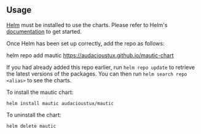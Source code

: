 ## Usage

[Helm](https://helm.sh) must be installed to use the charts.  Please refer to
Helm's [documentation](https://helm.sh/docs) to get started.

Once Helm has been set up correctly, add the repo as follows:

  helm repo add mautic https://audacioustux.github.io/mautic-chart

If you had already added this repo earlier, run `helm repo update` to retrieve
the latest versions of the packages.  You can then run `helm search repo
<alias>` to see the charts.

To install the mautic chart:

    helm install mautic audacioustux/mautic

To uninstall the chart:

    helm delete mautic